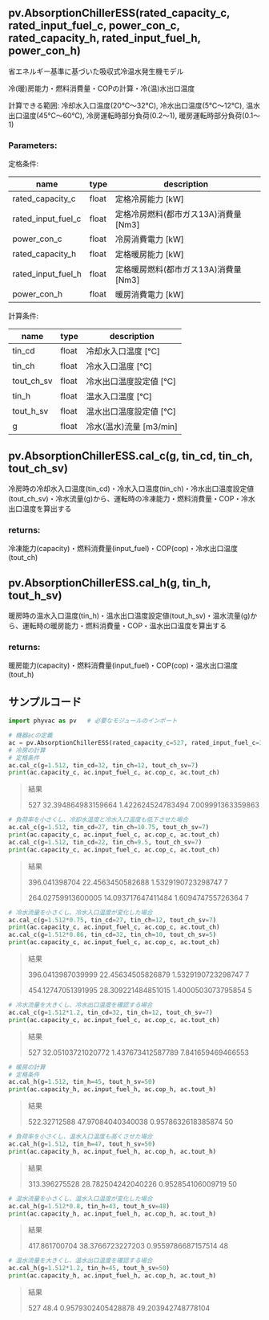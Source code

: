 ## **pv.AbsorptionChillerESS(rated_capacity_c, rated_input_fuel_c, power_con_c, rated_capacity_h, rated_input_fuel_h, power_con_h)**

省エネルギー基準に基づいた吸収式冷温水発生機モデル

冷(暖)房能力・燃料消費量・COPの計算・冷(温)水出口温度

計算できる範囲: 冷却水入口温度(20℃～32℃), 冷水出口温度(5℃～12℃), 温水出口温度(45℃～60℃), 冷房運転時部分負荷(0.2～1), 暖房運転時部分負荷(0.1～1)

### **Parameters:**

定格条件:

| name               | type  | description                           |
| ------------------ | ----- | ------------------------------------- |
| rated_capacity_c   | float | 定格冷房能力 [kW]                     |
| rated_input_fuel_c | float | 定格冷房燃料(都市ガス13A)消費量 [Nm3] |
| power_con_c        | float | 冷房消費電力 [kW]                     |
| rated_capacity_h   | float | 定格暖房能力 [kW]                     |
| rated_input_fuel_h | float | 定格暖房燃料(都市ガス13A)消費量 [Nm3] |
| power_con_h        | float | 暖房消費電力 [kW]                     |

計算条件:

| name       | type  | description             |
| ---------- | ----- | ----------------------- |
| tin_cd     | float | 冷却水入口温度 [℃]      |
| tin_ch     | float | 冷水入口温度 [℃]        |
| tout_ch_sv | float | 冷水出口温度設定値 [℃]  |
| tin_h      | float | 温水入口温度 [℃]        |
| tout_h_sv  | float | 温水出口温度設定値 [℃]  |
| g          | float | 冷水(温水)流量 [m3/min] |

## **pv.AbsorptionChillerESS.cal_c(g, tin_cd, tin_ch, tout_ch_sv)**

冷房時の冷却水入口温度(tin_cd)・冷水入口温度(tin_ch)・冷水出口温度設定値(tout_ch_sv)・冷水流量(g)から、運転時の冷凍能力・燃料消費量・COP・冷水出口温度を算出する

### returns:

冷凍能力(capacity)・燃料消費量(input_fuel)・COP(cop)・冷水出口温度(tout_ch)

## **pv.AbsorptionChillerESS.cal_h(g, tin_h, tout_h_sv)**

暖房時の温水入口温度(tin_h)・温水出口温度設定値(tout_h_sv)・温水流量(g)から、運転時の暖房能力・燃料消費量・COP・温水出口温度を算出する

### **returns:**

暖房能力(capacity)・燃料消費量(input_fuel)・COP(cop)・温水出口温度(tout_h)

## **サンプルコード**

```python
import phyvac as pv   # 必要なモジュールのインポート

# 機器acの定義
ac = pv.AbsorptionChillerESS(rated_capacity_c=527, rated_input_fuel_c=32.4, power_con_c=5.1, rated_capacity_h=527, rated_input_fuel_h=48.4, power_con_h=4.3) 
# 冷房の計算
# 定格条件
ac.cal_c(g=1.512, tin_cd=32, tin_ch=12, tout_ch_sv=7)   
print(ac.capacity_c, ac.input_fuel_c, ac.cop_c, ac.tout_ch)
```

> 結果
>
> 527 32.394864983159664 1.422624524783494 7.009991363359863

```python
# 負荷率を小さくし、冷却水温度と冷水入口温度も低下させた場合
ac.cal_c(g=1.512, tin_cd=27, tin_ch=10.75, tout_ch_sv=7)   
print(ac.capacity_c, ac.input_fuel_c, ac.cop_c, ac.tout_ch)
ac.cal_c(g=1.512, tin_cd=22, tin_ch=9.5, tout_ch_sv=7)   
print(ac.capacity_c, ac.input_fuel_c, ac.cop_c, ac.tout_ch)
```

> 結果
>
> 396.041398704 22.4563450582688 1.5329190723298747 7
>
> 264.02759913600005 14.093717647411484 1.609474755726364 7

```python
# 冷水流量を小さくし、冷水入口温度が変化した場合
ac.cal_c(g=1.512*0.75, tin_cd=27, tin_ch=12, tout_ch_sv=7)   
print(ac.capacity_c, ac.input_fuel_c, ac.cop_c, ac.tout_ch)
ac.cal_c(g=1.512*0.86, tin_cd=32, tin_ch=10, tout_ch_sv=5)
print(ac.capacity_c, ac.input_fuel_c, ac.cop_c, ac.tout_ch)
```

> 結果
>
> 396.0413987039999 22.45634505826879 1.5329190723298747 7
>
> 454.12747051391995 28.309221484851015 1.4000503073795854 5

```python
# 冷水流量を大きくし、冷水出口温度を確認する場合
ac.cal_c(g=1.512*1.2, tin_cd=32, tin_ch=12, tout_ch_sv=7)   
print(ac.capacity_c, ac.input_fuel_c, ac.cop_c, ac.tout_ch)
```

> 結果
>
> 527 32.05103721020772 1.437673412587789 7.841659469466553

```python
# 暖房の計算
# 定格条件
ac.cal_h(g=1.512, tin_h=45, tout_h_sv=50)  
print(ac.capacity_h, ac.input_fuel_h, ac.cop_h, ac.tout_h)
```

> 結果
>
> 522.32712588 47.97084040340038 0.9578632618385874 50

```python
# 負荷率を小さくし、温水入口温度も高くさせた場合
ac.cal_h(g=1.512, tin_h=47, tout_h_sv=50)  
print(ac.capacity_h, ac.input_fuel_h, ac.cop_h, ac.tout_h)
```

> 結果
>
> 313.396275528 28.782504242040226 0.952854106009719 50

```python
# 温水流量を小さくし、温水入口温度が変化した場合
ac.cal_h(g=1.512*0.8, tin_h=43, tout_h_sv=48)   
print(ac.capacity_h, ac.input_fuel_h, ac.cop_h, ac.tout_h)
```

> 結果
>
> 417.861700704 38.3766723227203 0.9559786687157514 48

```python
# 温水流量を大きくし、温水出口温度を確認する場合
ac.cal_h(g=1.512*1.2, tin_h=45, tout_h_sv=50)   
print(ac.capacity_h, ac.input_fuel_h, ac.cop_h, ac.tout_h)
```

> 結果
>
> 527 48.4 0.9579302405428878 49.203942748778104
